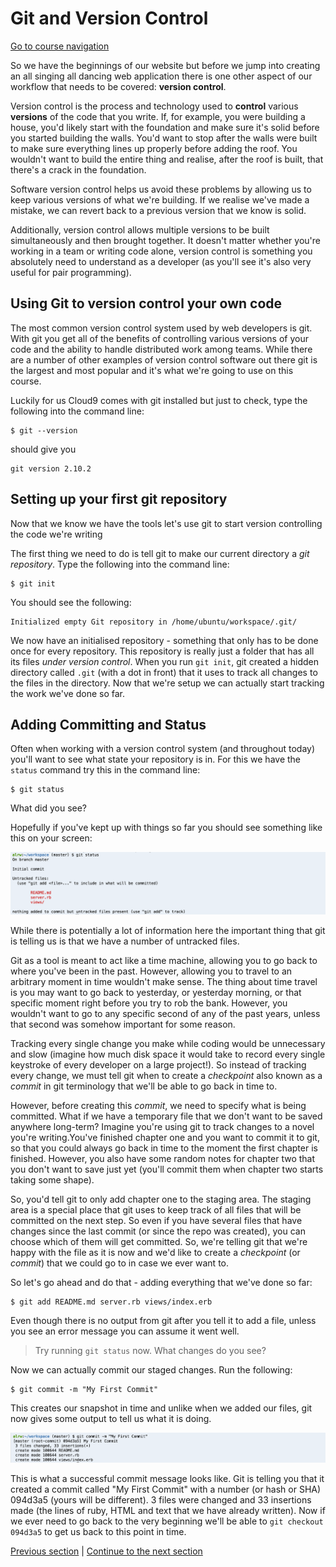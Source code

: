 Git and Version Control
=======================

[Go to course navigation](../navigation.md)

So we have the beginnings of our website but before we jump into creating an all singing all dancing web application there is one other aspect of our workflow that needs to be covered: **version control**.

Version control is the process and technology used to **control** various **versions** of the code that you write. If, for example, you were building a house, you'd likely start with the foundation and make sure it's solid before you started building the walls. You'd want to stop after the walls were built to make sure everything lines up properly before adding the roof. You wouldn't want to build the entire thing and realise, after the roof is built, that there's a crack in the foundation. 

Software version control helps us avoid these problems by allowing us to keep various versions of what we're building. If we realise we've made a mistake, we can revert back to a previous version that we know is solid.

Additionally, version control allows multiple versions to be built simultaneously and then brought together. It doesn't matter whether you're working in a team or writing code alone, version control is something you absolutely need to understand as a developer (as you'll see it's also very useful for pair programming).

Using Git to version control your own code
-----------------------------------------

The most common version control system used by web developers is git. With git you get all of the benefits of controlling various versions of your code and the ability to handle distributed work among teams. While there are a number of other examples of version control software out there git is the largest and most popular and it's what we're going to use on this course.

Luckily for us Cloud9 comes with git installed but just to check, type the following into the command line:

```
$ git --version
```

should give you

```
git version 2.10.2
```

Setting up your first git repository
-----------------------------------

Now that we know we have the tools let's use git to start version controlling the code we're writing

The first thing we need to do is tell git to make our current directory a *git repository*. Type the following into the command line:

```
$ git init
```
You should see the following:
```
Initialized empty Git repository in /home/ubuntu/workspace/.git/
```
We now have an initialised repository - something that only has to be done once for every repository. This repository is really just a folder that has all its files *under version control*. When you run `git init`, git created a hidden directory called `.git` (with a dot in front) that it uses to track all changes to the files in the directory. Now that we're setup we can actually start tracking the work we've done so far.

Adding Committing and Status
---------------------------

Often when working with a version control system (and throughout today) you'll want to see what state your repository is in. For this we have the `status` command try this in the command line:

```
$ git status
```

What did you see?

Hopefully if you've kept up with things so far you should see something like this on your screen:

![git status](../images/gitStatus.png)

While there is potentially a lot of information here the important thing that git is telling us is that we have a number of untracked files.

Git as a tool is meant to act like a time machine, allowing you to go back to where you've been in the past. However, allowing you to travel to an arbitrary moment in time wouldn't make sense. The thing about time travel is you may want to go back to yesterday, or yesterday morning, or that specific moment right before you try to rob the bank. However, you wouldn't want to go to any specific second of any of the past years, unless that second was somehow important for some reason.

Tracking every single change you make while coding would be unnecessary and slow (imagine how much disk space it would take to record every single keystroke of every developer on a large project!). So instead of tracking every change, we must tell git when to create a *checkpoint* also known as a *commit* in git terminology that we'll be able to go back in time to.

However, before creating this *commit*, we need to specify what is being committed. What if we have a temporary file that we don't want to be saved anywhere long-term? Imagine you're using git to track changes to a novel you're writing.You've finished chapter one and you want to commit it to git, so that you could always go back in time to the moment the first chapter is finished. However, you also have some random notes for chapter two that you don't want to save just yet (you'll commit them when chapter two starts taking some shape).

So, you'd tell git to only add chapter one to the staging area. The staging area is a special place that git uses to keep track of all files that will be committed on the next step. So even if you have several files that have changes since the last commit (or since the repo was created), you can choose which of them will get committed. So, we're telling git that we're happy with the file as it is now and we'd like to create a *checkpoint* (or *commit*) that we could go to in case we ever want to.

So let's go ahead and do that - adding everything that we've done so far:

```
$ git add README.md server.rb views/index.erb 
```

Even though there is no output from git after you tell it to add a file, unless you see an error message you can assume it went well.

> Try running `git status` now. What changes do you see?

Now we can actually commit our staged changes. Run the following:

```
$ git commit -m "My First Commit"
```

This creates our snapshot in time and unlike when we added our files, git now gives some output to tell us what it is doing.

![git commit](../images/gitCommit.png)

This is what a successful commit message looks like. Git is telling you that it created a commit called "My First Commit" with a number (or hash or SHA) 094d3a5 (yours will be different). 3 files were changed and 33 insertions made (the lines of ruby, HTML and text that we have already written). Now if we ever need to go back to the very beginning we'll be able to `git checkout 094d3a5` to get us back to this point in time.

[Previous section](./section3.md) | [Continue to the next section](./section5.md)

